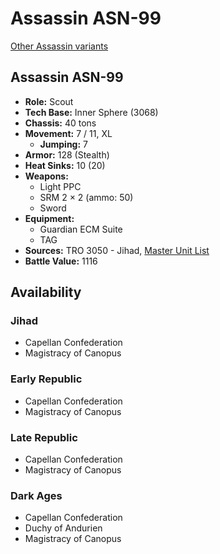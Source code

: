 # Assassin ASN-99

[Other Assassin variants](../assassin.md)

## Assassin ASN-99
- **Role:** Scout
- **Tech Base:** Inner Sphere (3068)
- **Chassis:** 40 tons
- **Movement:** 7 / 11, XL
  - **Jumping:** 7
- **Armor:** 128 (Stealth)
- **Heat Sinks:** 10 (20)
- **Weapons:**
  - Light PPC
  - SRM 2 × 2 (ammo: 50)
  - Sword
- **Equipment:**
  - Guardian ECM Suite
  - TAG
- **Sources:** TRO 3050 - Jihad, [Master Unit List](http://masterunitlist.info/Unit/Details/130/assassin-asn-99)
- **Battle Value:** 1116

## Availability

### Jihad
- Capellan Confederation
- Magistracy of Canopus

### Early Republic
- Capellan Confederation
- Magistracy of Canopus

### Late Republic
- Capellan Confederation
- Magistracy of Canopus

### Dark Ages
- Capellan Confederation
- Duchy of Andurien
- Magistracy of Canopus

